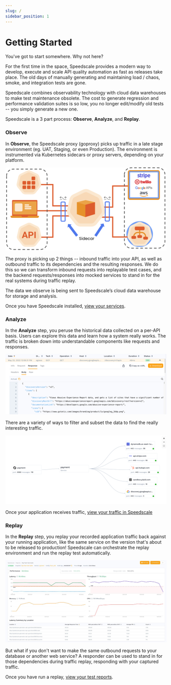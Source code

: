 ```yaml
---
slug: /
sidebar_position: 1
---
```


# Getting Started

You've got to start somewhere. Why not here?

For the first time in the space, Speedscale provides a modern way to develop, execute and scale API quality automation as fast as
releases take place. The old days of manually generating and maintaining load / chaos, smoke, and integration tests are gone.

Speedscale combines observability technology with cloud data warehouses to make test maintenance obsolete. The cost to generate
regression and performance validation suites is so low, you no longer edit/modify old tests -- you simply generate a new one.

Speedscale is a 3 part process: **Observe**, **Analyze**, and **Replay**.

### Observe <a href="#observe" id="observe"></a>

In **Observe**, the Speedscale proxy (goproxy) picks up traffic in a late stage environment (eg. UAT, Staging, or even Production). The
environment is instrumented via Kubernetes sidecars or proxy servers, depending on your platform.

![](./speedscale-data-capture.png)

The proxy is picking up 2 things -- inbound traffic into your API, as well as outbound traffic to its dependencies and the resulting responses.
We do this so we can transform inbound requests into replayable test cases, and the backend requests/responses into mocked services to
stand in for the real systems during traffic replay.

The data we observe is being sent to Speedscale’s cloud data warehouse for storage and analysis.

Once you have Speedscale installed, [view your services](https://app.speedscale.com/).

### Analyze <a href="#analyze" id="analyze"></a>

In the **Analyze** step, you peruse the historical data collected on a per-API basis. Users can explore this data and learn how a system really works.
The traffic is broken down into understandable components like requests and responses.

![](./observe-rrpair.png)

There are a variety of ways to filter and subset the data to find the really interesting traffic.

![](./select-service-map.png)

Once your application receives traffic, [view your traffic in Speedscale](https://app.speedscale.com/analyze)

### Replay <a href="#playback" id="playback"></a>

In the **Replay** step, you replay your recorded application traffic back against your running application, like the same service on the version
that's about to be released to production! Speedscale can orchestrate the replay environment and run the replay test automatically.

![](./100-pct-report.png)

But what if you don't want to make the same outbound requests to your database or another web service?  A responder can be used to stand in for
those dependencies during traffic replay, responding with your captured traffic.

Once you have run a replay, [view your test reports](https://app.speedscale.com/reports).

